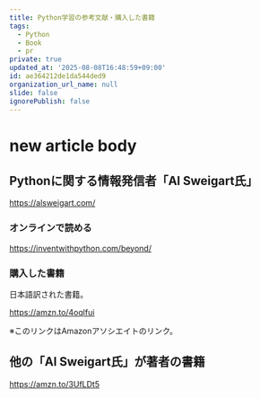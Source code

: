 ```yaml
---
title: Python学習の参考文献・購入した書籍
tags:
  - Python
  - Book
  - pr
private: true
updated_at: '2025-08-08T16:48:59+09:00'
id: ae364212de1da544ded9
organization_url_name: null
slide: false
ignorePublish: false
---
```

# new article body


## Pythonに関する情報発信者「Al Sweigart氏」

https://alsweigart.com/

### オンラインで読める

https://inventwithpython.com/beyond/

### 購入した書籍

日本語訳された書籍。

https://amzn.to/4oqlfui

※このリンクはAmazonアソシエイトのリンク。

## 他の「Al Sweigart氏」が著者の書籍

https://amzn.to/3UfLDt5

